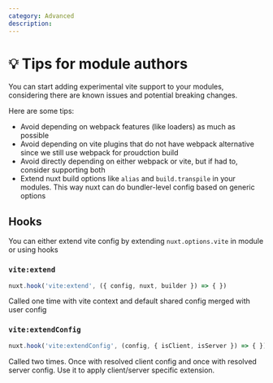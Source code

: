 ```yaml
---
category: Advanced
description:
---
```


# 💡 Tips for module authors

You can start adding experimental vite support to your modules, considering there are known issues and potential breaking changes.

Here are some tips:

- Avoid depending on webpack features (like loaders) as much as possible
- Avoid depending on vite plugins that do not have webpack alternative since we still use webpack for proudction build
- Avoid directly depending on either webpack or vite, but if had to, consider supporting both
- Extend nuxt build options like `alias` and `build.transpile` in your modules. This way nuxt can do bundler-level config based on generic options

## Hooks

You can either extend vite config by extending `nuxt.options.vite` in module or using hooks

### `vite:extend`

```ts
nuxt.hook('vite:extend', ({ config, nuxt, builder }) => { })
```

Called one time with vite context and default shared config merged with user config

### `vite:extendConfig`

```ts
nuxt.hook('vite:extendConfig', (config, { isClient, isServer }) => { })
```

Called two times. Once with resolved client config and once with resolved server config.
Use it to apply client/server specific extension.

